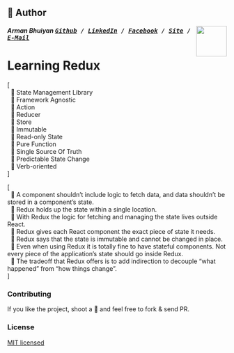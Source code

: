 ## 📝 Author
[<img src="https://media.licdn.com/dms/image/C5103AQE3SdZqmIyW0A/profile-displayphoto-shrink_200_200/0?e=1533168000&v=beta&t=reTZbwaCbB9R9V47Q9XiBGgGpY6_dS0KSK_gA8WsVCc" align="right" height="70" width="70">](http://armanbhuiyan.com)

##### Arman Bhuiyan <kbd>[Github](https://github.com/arman37) / [LinkedIn](https://www.linkedin.com/in/arman-bhuiyan) / [Facebook](https://www.facebook.com/arman.it37) / [Site](http://armanbhuiyan.com) /  [E-Mail](mailto:arman.it37@gmail.com)</kbd>

# Learning Redux

[ <br />
&nbsp; :diamond_shape_with_a_dot_inside: State Management Library <br />
&nbsp; :diamond_shape_with_a_dot_inside: Framework Agnostic <br />
&nbsp; :diamond_shape_with_a_dot_inside: Action <br />
&nbsp; :diamond_shape_with_a_dot_inside: Reducer <br />
&nbsp; :diamond_shape_with_a_dot_inside: Store <br />
&nbsp; :diamond_shape_with_a_dot_inside: Immutable <br />
&nbsp; :diamond_shape_with_a_dot_inside: Read-only State <br />
&nbsp; :diamond_shape_with_a_dot_inside: Pure Function <br />
&nbsp; :diamond_shape_with_a_dot_inside: Single Source Of Truth <br />
&nbsp; :diamond_shape_with_a_dot_inside: Predictable State Change <br />
&nbsp; :diamond_shape_with_a_dot_inside: Verb-oriented <br />
]

[ <br />
&nbsp; :diamond_shape_with_a_dot_inside: A component shouldn’t include logic to fetch data, and data shouldn’t be stored in a component’s state. <br />
&nbsp; :diamond_shape_with_a_dot_inside: Redux holds up the state within a single location. <br />
&nbsp; :diamond_shape_with_a_dot_inside: With Redux the logic for fetching and managing the state lives outside React. <br />
&nbsp; :diamond_shape_with_a_dot_inside: Redux gives each React component the exact piece of state it needs. <br />
&nbsp; :diamond_shape_with_a_dot_inside: Redux says that the state is immutable and cannot be changed in place. <br />
&nbsp; :diamond_shape_with_a_dot_inside: Even when using Redux it is totally fine to have stateful components. Not every piece of the application’s state should go inside Redux. <br />
&nbsp; :diamond_shape_with_a_dot_inside: The tradeoff that Redux offers is to add indirection to decouple “what happened” from “how things change”. <br />
]

### Contributing
If you like the project, shoot a :star2: and feel free to fork & send PR.

### License

[MIT licensed](./LICENSE)
